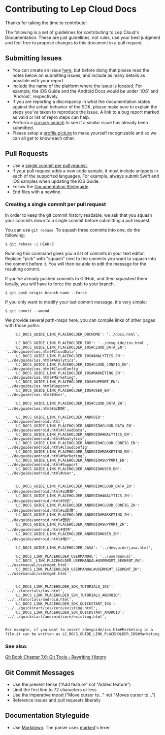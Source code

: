 # Contributing to Lep Cloud Docs

Thanks for taking the time to contribute!

The following is a set of guidelines for contributing to Lep Cloud's Documentation. These are just guidelines, not rules, use your best judgment and feel free to propose changes to this document in a pull request.

## Submitting Issues

- You can create an issue [here](https://github.com/LeapAppServices/LAS-Docs/issues/new), but before doing that please read the notes below on submitting issues, and include as many details as possible with your report.
- Include the name of the platform where the issue is located. For example, the iOS Guide and the Android Docs would be under 'iOS' and 'Android', respectively.
- If you are reporting a discrepancy in what the documentation states against the actual behavior of the SDK, please make sure to explain the steps you've taken to reproduce the issue. A link to a bug report marked as valid or list of repro steps can help.
- Perform a [cursory search](https://github.com/issues?q=+is%3Aissue+user%3ALeapAppServices) to see if a similar issue has already been submitted.
- Please setup a [profile picture](https://help.github.com/articles/how-do-i-set-up-my-profile-picture) to make yourself recognizable and so we can all get to know each other.

## Pull Requests

- Use a [single commit per pull request](#creating-a-single-commit-per-pull-request).
- If your pull request adds a new code sample, it must include snippets in each of the supported languages. For example, always submit Swift and iOS samples when updating the iOS Guide.
- Follow the [Documentation Styleguide](#documentation-styleguide).
- End files with a newline.

### Creating a single commit per pull request

In order to keep the git commit history readable, we ask that you squash your commits down to a single commit before submitting a pull request.

You can use `git rebase`. To squash three commits into one, do the following:

    $ git rebase -i HEAD~3

Running this command gives you a list of commits in your text editor. Replace "pick" with "squash" next to the commits you want to squash into the commit before it. You will then be able to edit the message for the resulting commit.

If you've already pushed commits to GitHub, and then squashed them locally, you will have to force the push to your branch.

    $ git push origin branch-name --force

If you only want to modify your last commit message, it's very simple:

    $ git commit --amend

We provide several path-maps here, you can compile links of other pages with those paths:

        'LC_DOCS_GUIDE_LINK_PLACEHOLDER_DOCHOME': '../docs.html',
        
        'LC_DOCS_GUIDE_LINK_PLACEHOLDER_IOS': '../devguide/ios.html',
        'LC_DOCS_GUIDE_LINK_PLACEHOLDER_IOS#CLOUD_DATA_EN': '../devguide/ios.html#CloudData',
        'LC_DOCS_GUIDE_LINK_PLACEHOLDER_IOS#ANALYTICS_EN': '../devguide/ios.html#Analytics',
        'LC_DOCS_GUIDE_LINK_PLACEHOLDER_IOS#CLOUD_CONFIG_EN': '../devguide/ios.html#CloudConfig',
        'LC_DOCS_GUIDE_LINK_PLACEHOLDER_IOS#MARKETING_EN': '../devguide/ios.html#Marketing',
        'LC_DOCS_GUIDE_LINK_PLACEHOLDER_IOS#SUPPORT_EN': '../devguide/ios.html#Support',
        'LC_DOCS_GUIDE_LINK_PLACEHOLDER_IOS#USER_EN': '../devguide/ios.html#User',

        'LC_DOCS_GUIDE_LINK_PLACEHOLDER_IOS#CLOUD_DATA_ZH': '../devguide/ios.html#云数据',

        'LC_DOCS_GUIDE_LINK_PLACEHOLDER_ANDROID': '../devguide/android.html',
        'LC_DOCS_GUIDE_LINK_PLACEHOLDER_ANDROID#CLOUD_DATA_EN': '../devguide/android.html#CloudData',
        'LC_DOCS_GUIDE_LINK_PLACEHOLDER_ANDROID#ANALYTICS_EN': '../devguide/android.html#Analytics',
        'LC_DOCS_GUIDE_LINK_PLACEHOLDER_ANDROID#CLOUD_CONFIG_EN': '../devguide/android.html#CloudConfig',
        'LC_DOCS_GUIDE_LINK_PLACEHOLDER_ANDROID#MARKETING_EN': '../devguide/android.html#Marketing',
        'LC_DOCS_GUIDE_LINK_PLACEHOLDER_ANDROID#SUPPORT_EN': '../devguide/android.html#Support',
        'LC_DOCS_GUIDE_LINK_PLACEHOLDER_ANDROID#USER_EN': '../devguide/android.html#User',


        'LC_DOCS_GUIDE_LINK_PLACEHOLDER_ANDROID#CLOUD_DATA_ZH': '../devguide/android.html#云数据',
        'LC_DOCS_GUIDE_LINK_PLACEHOLDER_ANDROID#ANALYTICS_ZH': '../devguide/android.html#分析',
        'LC_DOCS_GUIDE_LINK_PLACEHOLDER_ANDROID#CLOUD_CONFIG_ZH': '../devguide/android.html#云配置',
        'LC_DOCS_GUIDE_LINK_PLACEHOLDER_ANDROID#MARKETING_ZH': '../devguide/android.html#营销',
        'LC_DOCS_GUIDE_LINK_PLACEHOLDER_ANDROID#SUPPORT_ZH': '../devguide/android.html#支持',
        'LC_DOCS_GUIDE_LINK_PLACEHOLDER_ANDROID#USER_ZH': '../devguide/android.html#用户',

        'LC_DOCS_GUIDE_LINK_PLACEHOLDER_JAVA': '../devguide/java.html',
        
        'LC_DOCS_LINK_PLACEHOLDER_USERMANUAL': '../usermanual',
        'LC_DOCS__LINK_PLACEHOLDER_USERMANUAL#USERMGMT_SEGMENT_EN': '../usermanual/usermgmt.html'
        'LC_DOCS_LINK_PLACEHOLDER_USERMANUAL#USERMGMT_SEGMENT_ZH': '../usermanual/usermgmt.html',

        
        'LC_DOCS_LINK_PLACEHOLDER_SDK_TUTORIALS_IOS': '../../tutorials/ios.html',
        'LC_DOCS_LINK_PLACEHOLDER_SDK_TUTORIALS_ANDROID': '../../tutorials/android.html',
        'LC_DOCS_LINK_PLACEHOLDER_SDK_QUICKSTART_IOS': '../../quickstart/ios/core/existing.html',
        'LC_DOCS_LINK_PLACEHOLDER_SDK_QUICKSTART_ANDROID': '../../quickstart/android/core/existing.html',

        
    For example, if you want to insert /devguide/ios.htm#Marketing in a file,it can be written as LC_DOCS_GUIDE_LINK_PLACEHOLDER_IOS#Marketing

### See also:
[Git Book Chapter 7.6: Git Tools - Rewriting History](http://git-scm.com/book/en/v2/Git-Tools-Rewriting-History)

## Git Commit Messages

- Use the present tense ("Add feature" not "Added feature")
- Limit the first line to 72 characters or less
- Use the imperative mood ("Move cursor to..." not "Moves cursor to...")
- Reference issues and pull requests liberally

## Documentation Styleguide

- Use [Markdown](https://daringfireball.net/projects/markdown). The parser uses [marked](https://github.com/chjj/marked)'s lexer.
